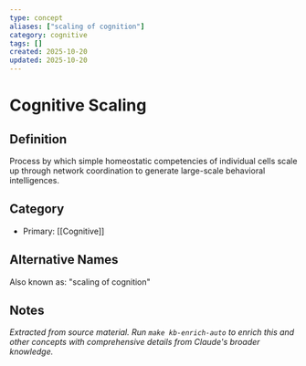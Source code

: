 ```yaml
---
type: concept
aliases: ["scaling of cognition"]
category: cognitive
tags: []
created: 2025-10-20
updated: 2025-10-20
---
```


# Cognitive Scaling

## Definition

Process by which simple homeostatic competencies of individual cells scale up through network coordination to generate large-scale behavioral intelligences.

## Category

- Primary: [[Cognitive]]

## Alternative Names

Also known as: "scaling of cognition"

## Notes

*Extracted from source material. Run `make kb-enrich-auto` to enrich this and other concepts with comprehensive details from Claude's broader knowledge.*
